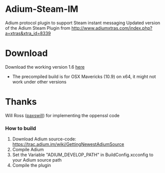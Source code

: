 Adium-Steam-IM
==============
Adium protocol plugin to support Steam instant messaging
Updated version of the Adium Steam Plugin from 
http://www.adiumxtras.com/index.php?a=xtras&xtra_id=8339


Download
========
Download the working version 1.6 [here](https://github.com/tripplet/Adium-Steam-IM/releases/download/v1.6/AdiumSteamIM_v161.zip)
* The precompiled build is for OSX Mavericks (10.9) on x64, it might not work under other versions

Thanks
======
Will Ross ([paxswill](https://github.com/paxswill)) for implementing the oppenssl code


### How to build
1. Download Adium source-code: https://trac.adium.im/wiki/GettingNewestAdiumSource
2. Compile Adium
3. Set the Variable "ADIUM_DEVELOP_PATH" in BuildConfig.xcconfig to your Adium source path
4. Compile the plugin
